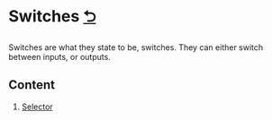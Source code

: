 # Switches [⮌](../README.md)
Switches are what they state to be, switches. They can either switch between inputs, or outputs.

## Content

1. [Selector](./selector/README.md)